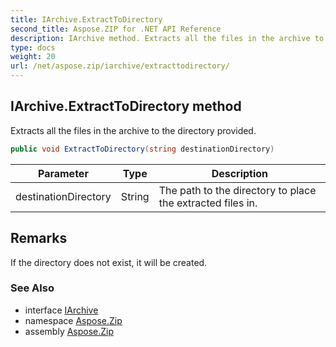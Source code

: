```yaml
---
title: IArchive.ExtractToDirectory
second_title: Aspose.ZIP for .NET API Reference
description: IArchive method. Extracts all the files in the archive to the directory provided
type: docs
weight: 20
url: /net/aspose.zip/iarchive/extracttodirectory/
---
```

## IArchive.ExtractToDirectory method

Extracts all the files in the archive to the directory provided.

```csharp
public void ExtractToDirectory(string destinationDirectory)
```

| Parameter | Type | Description |
| --- | --- | --- |
| destinationDirectory | String | The path to the directory to place the extracted files in. |

## Remarks

If the directory does not exist, it will be created.

### See Also

* interface [IArchive](../)
* namespace [Aspose.Zip](../../iarchive/)
* assembly [Aspose.Zip](../../../)



